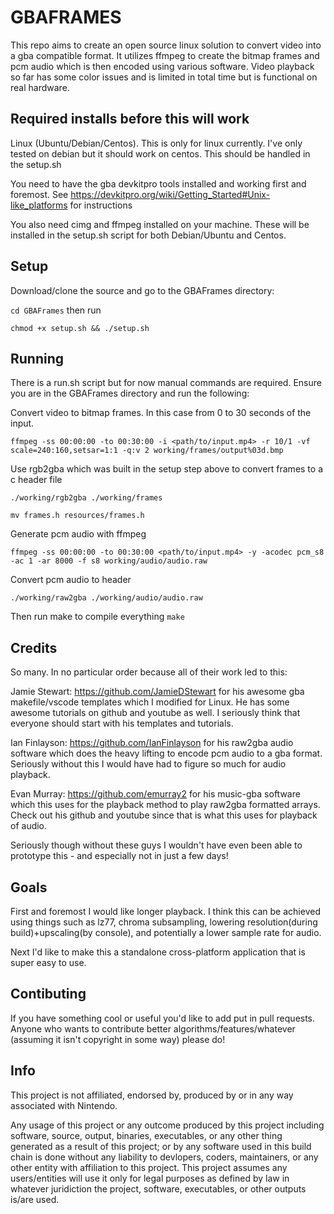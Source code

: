 # GBAFRAMES
This repo aims to create an open source linux solution to convert video
into a gba compatible format. 
It utilizes ffmpeg to create the bitmap frames and pcm audio which is then encoded using various software. Video playback so far has some color issues and is limited in total time but is functional on real hardware.

## Required installs before this will work
Linux (Ubuntu/Debian/Centos). This is only for linux currently. I've only tested on debian but it should work on centos. This should be handled in the setup.sh

You need to have the gba devkitpro tools installed and working first and foremost.
See https://devkitpro.org/wiki/Getting_Started#Unix-like_platforms for instructions

You also need cimg and ffmpeg installed on your machine. These will be installed in the setup.sh script for both Debian/Ubuntu and Centos. 


## Setup
Download/clone the source and go to the GBAFrames directory:

`cd GBAFrames` then run

`chmod +x setup.sh && ./setup.sh`

## Running
There is a run.sh script but for now manual commands are required.
Ensure you are in the GBAFrames directory and run the following:

Convert video to bitmap frames. In this case from 0 to 30 seconds of the input.

`ffmpeg -ss 00:00:00 -to 00:30:00 -i <path/to/input.mp4> -r 10/1 -vf scale=240:160,setsar=1:1 -q:v 2 working/frames/output%03d.bmp`

Use rgb2gba which was built in the setup step above to convert frames to a c header file

`./working/rgb2gba ./working/frames`

`mv frames.h resources/frames.h`

Generate pcm audio with ffmpeg

`ffmpeg -ss 00:00:00 -to 00:30:00 <path/to/input.mp4> -y -acodec pcm_s8 -ac 1 -ar 8000 -f s8 working/audio/audio.raw`

Convert pcm audio to header

`./working/raw2gba ./working/audio/audio.raw`

Then run make to compile everything
`make`

## Credits
So many. In no particular order because all of their work led to this:

Jamie Stewart: https://github.com/JamieDStewart for his awesome gba makefile/vscode templates which I modified for Linux. He has some awesome tutorials on github and youtube as well. I seriously think that everyone should start with his templates and tutorials.

Ian Finlayson: https://github.com/IanFinlayson for his raw2gba audio software which does the heavy lifting to encode pcm audio to a gba format. Seriously without this I would have had to figure so much for audio playback.

Evan Murray: https://github.com/emurray2 for his music-gba software which this uses for the playback method to play raw2gba formatted arrays. Check out his github and youtube since that is what this uses for playback of audio.

Seriously though without these guys I wouldn't have even been able to prototype this - and especially not in just a few days!

## Goals
First and foremost I would like longer playback. I think this can be achieved using things such as lz77, chroma subsampling, lowering resolution(during build)+upscaling(by console), and potentially a lower sample rate for audio.

Next I'd like to make this a standalone cross-platform application that is super easy to use.

## Contibuting
If you have something cool or useful you'd like to add put in pull requests. 
Anyone who wants to contribute better algorithms/features/whatever (assuming it isn't copyright in some way) please do!

## Info
This project is not affiliated, endorsed by, produced by or in any way associated with Nintendo. 

Any usage of this project or any outcome produced by this project including software, source, output, binaries, executables, or any other thing generated as a result of this project; or by any software used in this build chain is done without any liability to devlopers, coders, maintainers, or any other entity with affiliation to this project. This project assumes any users/entities will use it only for legal purposes as defined by law in whatever juridiction the project, software, executables, or other outputs is/are used. 
